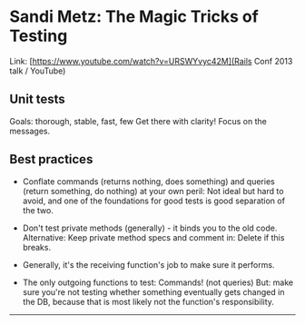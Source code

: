 # Sandi Metz: The Magic Tricks of Testing
Link: [https://www.youtube.com/watch?v=URSWYvyc42M](Rails Conf 2013 talk
/ YouTube)

## Unit tests
Goals: thorough, stable, fast, few
Get there with clarity! Focus on the messages.

## Best practices
* Conflate commands (returns nothing, does something) and queries
  (return something, do nothing) at your own peril: Not ideal but hard
to avoid, and one of the foundations for good tests is good separation
of the two.

* Don't test private methods (generally) - it binds you to the old code.
Alternative: Keep private method specs and comment in: Delete if this
breaks.

* Generally, it's the receiving function's job to make sure it performs.

* The only outgoing functions to test: Commands! (not queries) But: make
  sure you're not testing whether something eventually gets changed in
the DB, because that is most likely not the function's responsibility.

----
